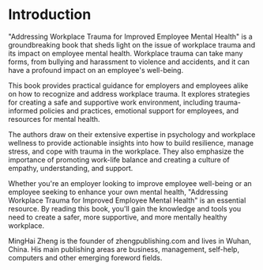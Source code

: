 # Introduction

"Addressing Workplace Trauma for Improved Employee Mental Health" is a groundbreaking book that sheds light on the issue of workplace trauma and its impact on employee mental health. Workplace trauma can take many forms, from bullying and harassment to violence and accidents, and it can have a profound impact on an employee's well-being.

This book provides practical guidance for employers and employees alike on how to recognize and address workplace trauma. It explores strategies for creating a safe and supportive work environment, including trauma-informed policies and practices, emotional support for employees, and resources for mental health.

The authors draw on their extensive expertise in psychology and workplace wellness to provide actionable insights into how to build resilience, manage stress, and cope with trauma in the workplace. They also emphasize the importance of promoting work-life balance and creating a culture of empathy, understanding, and support.

Whether you're an employer looking to improve employee well-being or an employee seeking to enhance your own mental health, "Addressing Workplace Trauma for Improved Employee Mental Health" is an essential resource. By reading this book, you'll gain the knowledge and tools you need to create a safer, more supportive, and more mentally healthy workplace.

MingHai Zheng is the founder of zhengpublishing.com and lives in Wuhan, China. His main publishing areas are business, management, self-help, computers and other emerging foreword fields.
